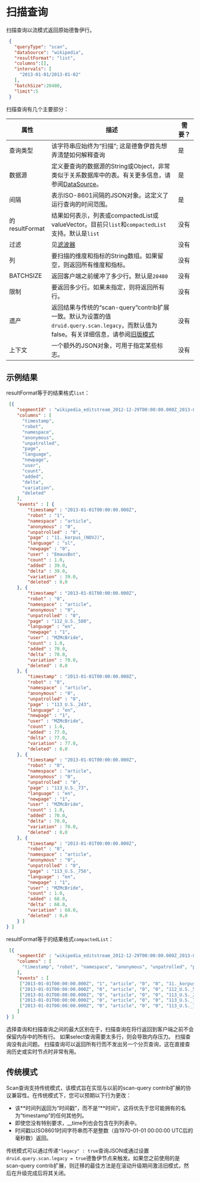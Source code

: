 # 扫描查询

扫描查询以流模式返回原始德鲁伊行。

```json
 {
   "queryType": "scan",
   "dataSource": "wikipedia",
   "resultFormat": "list",
   "columns":[],
   "intervals": [
     "2013-01-01/2013-01-02"
   ],
   "batchSize":20480,
   "limit":5
 }
```

扫描查询有几个主要部分：

| 属性           | 描述                                                         | 需要？ |
| -------------- | ------------------------------------------------------------ | ------ |
| 查询类型       | 该字符串应始终为“扫描”; 这是德鲁伊首先想弄清楚如何解释查询   | 是     |
| 数据源         | 定义要查询的数据源的String或Object，非常类似于关系数据库中的表。有关更多信息，请参阅[DataSource](http://druid.io/docs/0.12.3/querying/datasource.html)。 | 是     |
| 间隔           | 表示ISO-8601间隔的JSON对象。这定义了运行查询的时间范围。     | 是     |
| 的resultFormat | 结果如何表示，列表或compactedList或valueVector。目前只`list`和`compactedList`支持。默认是`list` | 没有   |
| 过滤           | 见[滤波器](http://druid.io/docs/0.12.3/querying/filters.html) | 没有   |
| 列             | 要扫描的维度和指标的String数组。如果留空，则返回所有维度和指标。 | 没有   |
| BATCHSIZE      | 返回客户端之前缓冲了多少行。默认是`20480`                    | 没有   |
| 限制           | 要返回多少行。如果未指定，则将返回所有行。                   | 没有   |
| 遗产           | 返回结果与传统的“scan-query”contrib扩展一致。默认为设置的值`druid.query.scan.legacy`，而默认值为false。有关详细信息，请参阅[旧版模式](http://druid.io/docs/0.12.3/querying/scan-query.html#legacy-mode) | 没有   |
| 上下文         | 一个额外的JSON对象，可用于指定某些标志。                     | 没有   |

## 示例结果

resultFormat等于的结果格式`list`：

```json
 [{
    "segmentId" : "wikipedia_editstream_2012-12-29T00:00:00.000Z_2013-01-10T08:00:00.000Z_2013-01-10T08:13:47.830Z_v9",
    "columns" : [
      "timestamp",
      "robot",
      "namespace",
      "anonymous",
      "unpatrolled",
      "page",
      "language",
      "newpage",
      "user",
      "count",
      "added",
      "delta",
      "variation",
      "deleted"
    ],
    "events" : [ {
        "timestamp" : "2013-01-01T00:00:00.000Z",
        "robot" : "1",
        "namespace" : "article",
        "anonymous" : "0",
        "unpatrolled" : "0",
        "page" : "11._korpus_(NOVJ)",
        "language" : "sl",
        "newpage" : "0",
        "user" : "EmausBot",
        "count" : 1.0,
        "added" : 39.0,
        "delta" : 39.0,
        "variation" : 39.0,
        "deleted" : 0.0
    }, {
        "timestamp" : "2013-01-01T00:00:00.000Z",
        "robot" : "0",
        "namespace" : "article",
        "anonymous" : "0",
        "unpatrolled" : "0",
        "page" : "112_U.S._580",
        "language" : "en",
        "newpage" : "1",
        "user" : "MZMcBride",
        "count" : 1.0,
        "added" : 70.0,
        "delta" : 70.0,
        "variation" : 70.0,
        "deleted" : 0.0
    }, {
        "timestamp" : "2013-01-01T00:00:00.000Z",
        "robot" : "0",
        "namespace" : "article",
        "anonymous" : "0",
        "unpatrolled" : "0",
        "page" : "113_U.S._243",
        "language" : "en",
        "newpage" : "1",
        "user" : "MZMcBride",
        "count" : 1.0,
        "added" : 77.0,
        "delta" : 77.0,
        "variation" : 77.0,
        "deleted" : 0.0
    }, {
        "timestamp" : "2013-01-01T00:00:00.000Z",
        "robot" : "0",
        "namespace" : "article",
        "anonymous" : "0",
        "unpatrolled" : "0",
        "page" : "113_U.S._73",
        "language" : "en",
        "newpage" : "1",
        "user" : "MZMcBride",
        "count" : 1.0,
        "added" : 70.0,
        "delta" : 70.0,
        "variation" : 70.0,
        "deleted" : 0.0
    }, {
        "timestamp" : "2013-01-01T00:00:00.000Z",
        "robot" : "0",
        "namespace" : "article",
        "anonymous" : "0",
        "unpatrolled" : "0",
        "page" : "113_U.S._756",
        "language" : "en",
        "newpage" : "1",
        "user" : "MZMcBride",
        "count" : 1.0,
        "added" : 68.0,
        "delta" : 68.0,
        "variation" : 68.0,
        "deleted" : 0.0
    } ]
} ]
```

resultFormat等于的结果格式`compactedList`：

```json
 [{
    "segmentId" : "wikipedia_editstream_2012-12-29T00:00:00.000Z_2013-01-10T08:00:00.000Z_2013-01-10T08:13:47.830Z_v9",
    "columns" : [
      "timestamp", "robot", "namespace", "anonymous", "unpatrolled", "page", "language", "newpage", "user", "count", "added", "delta", "variation", "deleted"
    ],
    "events" : [
     ["2013-01-01T00:00:00.000Z", "1", "article", "0", "0", "11._korpus_(NOVJ)", "sl", "0", "EmausBot", 1.0, 39.0, 39.0, 39.0, 0.0],
     ["2013-01-01T00:00:00.000Z", "0", "article", "0", "0", "112_U.S._580", "en", "1", "MZMcBride", 1.0, 70.0, 70.0, 70.0, 0.0],
     ["2013-01-01T00:00:00.000Z", "0", "article", "0", "0", "113_U.S._243", "en", "1", "MZMcBride", 1.0, 77.0, 77.0, 77.0, 0.0],
     ["2013-01-01T00:00:00.000Z", "0", "article", "0", "0", "113_U.S._73", "en", "1", "MZMcBride", 1.0, 70.0, 70.0, 70.0, 0.0],
     ["2013-01-01T00:00:00.000Z", "0", "article", "0", "0", "113_U.S._756", "en", "1", "MZMcBride", 1.0, 68.0, 68.0, 68.0, 0.0]
    ]
} ]
```

选择查询和扫描查询之间的最大区别在于，扫描查询在将行返回到客户端之前不会保留内存中的所有行。
如果select查询需要太多行，则会导致内存压力。
扫描查询没有此问题。
扫描查询可以返回所有行而不发出另一个分页查询，这在直接查询历史或实时节点时非常有用。

## 传统模式

Scan查询支持传统模式，该模式旨在实现与以前的scan-query contrib扩展的协议兼容性。在传统模式下，您可以预期以下行为更改：

- 该**时间列返回为“时间戳”，而不是“**时间”。这将优先于您可能拥有的名为“timestamp”的任何其他列。
- 即使您没有特别要求，__time列也会包含在列列表中。
- 时间戳以ISO8601时间字符串而不是整数（自1970-01-01 00:00:00 UTC后的毫秒数）返回。

传统模式可以通过传递`"legacy" : true`查询JSON或通过设置 `druid.query.scan.legacy = true`德鲁伊节点来触发。如果您之前使用的是scan-query contrib扩展，则迁移的最佳方法是在滚动升级期间激活旧模式，然后在升级完成后将其关闭。